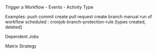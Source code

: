 Trigger a Workflow - Events - Activity Type

Examples:
  push commit
  create pull request
  create branch
  manual run of workflow
  scheduled : cronjob 
  branch-protection-rule [types created, deleted]


Dependent Jobs

Matrix Strategy


